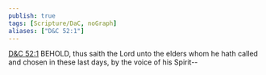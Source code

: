 ```yaml
---
publish: true
tags: [Scripture/DaC, noGraph]
aliases: ["D&C 52:1"]
---
```

[D&C 52:1](https://churchofjesuschrist.org/study/scriptures/dc-testament/dc/52?lang=eng&id=p1#p1) BEHOLD, thus saith the Lord unto the elders whom he hath called and chosen in these last days, by the voice of his Spirit--
